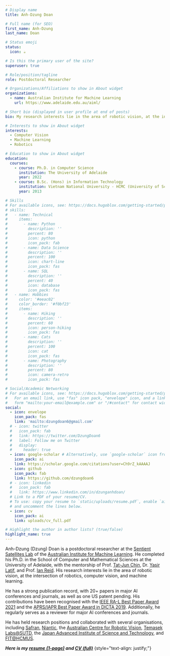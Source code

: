 ```yaml
---
# Display name
title: Anh-Dzung Doan

# Full name (for SEO)
first_name: Anh-Dzung
last_name: Doan

# Status emoji
status:
  icon: ☕️

# Is this the primary user of the site?
superuser: true

# Role/position/tagline
role: Postdoctoral Researcher 

# Organizations/Affiliations to show in About widget
organizations:
  - name: Australian Institute for Machine Learning
    url: https://www.adelaide.edu.au/aiml/

# Short bio (displayed in user profile at end of posts)
bio: My research interests lie in the area of robotic vision, at the intersection of robotics, computer vision, and machine learning.

# Interests to show in About widget
interests:
  - Computer Vision
  - Machine Learning
  - Robotics

# Education to show in About widget
education:
  courses:
    - course: Ph.D. in Computer Science 
      institution: The University of Adelaide
      year: 2022
    - course: B.Sc. (Hons) in Information Technology
      institution: Vietnam National University - HCMC (University of Science) 
      year: 2013

# Skills
# For available icons, see: https://docs.hugoblox.com/getting-started/page-builder/#icons
# skills:
#   - name: Technical
#     items:
#       - name: Python
#         description: ''
#         percent: 80
#         icon: python
#         icon_pack: fab
#       - name: Data Science
#         description: ''
#         percent: 100
#         icon: chart-line
#         icon_pack: fas
#       - name: SQL
#         description: ''
#         percent: 40
#         icon: database
#         icon_pack: fas
#   - name: Hobbies
#     color: '#eeac02'
#     color_border: '#f0bf23'
#     items:
#       - name: Hiking
#         description: ''
#         percent: 60
#         icon: person-hiking
#         icon_pack: fas
#       - name: Cats
#         description: ''
#         percent: 100
#         icon: cat
#         icon_pack: fas
#       - name: Photography
#         description: ''
#         percent: 80
#         icon: camera-retro
#         icon_pack: fas

# Social/Academic Networking
# For available icons, see: https://docs.hugoblox.com/getting-started/page-builder/#icons
#   For an email link, use "fas" icon pack, "envelope" icon, and a link in the
#   form "mailto:your-email@example.com" or "/#contact" for contact widget.
social:
  - icon: envelope
    icon_pack: fas
    link: 'mailto:dzungdoan6@gmail.com'
  # - icon: twitter
  #   icon_pack: fab
  #   link: https://twitter.com/DzungDoan6
  #   label: Follow me on Twitter
  #   display:
  #     header: true
  - icon: google-scholar # Alternatively, use `google-scholar` icon from `ai` icon pack
    icon_pack: ai
    link: https://scholar.google.com/citations?user=Ch9rZ_kAAAAJ
  - icon: github
    icon_pack: fab
    link: https://github.com/dzungdoan6
  # - icon: linkedin
  #   icon_pack: fab
  #   link: https://www.linkedin.com/in/dzunganhdoan/
  # Link to a PDF of your resume/CV.
  # To use: copy your resume to `static/uploads/resume.pdf`, enable `ai` icons in `params.yaml`,
  # and uncomment the lines below.
  - icon: cv
    icon_pack: ai
    link: uploads/cv_full.pdf

# Highlight the author in author lists? (true/false)
highlight_name: true
---
```


Anh-Dzung (Dzung) Doan is a postdoctoral researcher at the [Sentient Satellites Lab](https://www.ai4space.group/) of the [Australian Institute for Machine Learning](https://www.adelaide.edu.au/aiml/). He completed his Ph.D. in the School of Computer and Mathematical Sciences at the University of Adelaide, with the mentorship of Prof. [Tat-Jun Chin](https://scholar.google.com/citations?hl=en&user=WyqGF10AAAAJ), Dr. [Yasir Latif](https://scholar.google.com/citations?hl=en&user=pGsO6EkAAAAJ), and Prof. [Ian Reid](https://scholar.google.com/citations?user=ATkNLcQAAAAJ&hl=en). His research interests lie in the area of robotic vision, at the intersection of robotics, computer vision, and machine learning.

He has a strong publication record, with 20+ papers in major AI conferences and journals, as well as one US patent pending. His contributions have been recognised with the [IEEE RA-L Best Paper Award 2021](uploads/RAL_best_paper.jpg) and the [APRS/IAPR Best Paper Award in DICTA 2019](uploads/DICTA_best_paper.jpg). Additionally, he regularly serves as a reviewer for major AI conferences and journals. 

He has held research positions and collaborated with several organisations, including [Safran](https://www.safran-group.com/), [Niantic](https://nianticlabs.com/), the [Australian Centre for Robotic Vision](https://roboticvision.org/), [Temasek Labs@SUTD](https://temasek-labs.sutd.edu.sg/), the [Japan Advanced Institute of Science and Technology](http://www.jaist.ac.jp/english/), and [FIT@HCMUS](https://www.fit.hcmus.edu.vn/en/).

<b><em>Here is my [resume (1-page)](uploads/resume.pdf) and [CV (full)](uploads/cv_full.pdf)</em></b>
{style="text-align: justify;"}
